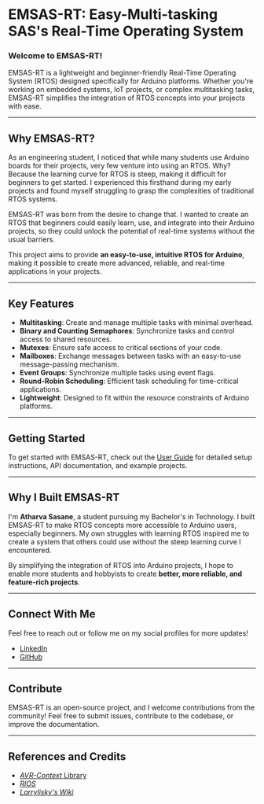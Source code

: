 # EMSAS-RT: Easy-Multi-tasking SAS's Real-Time Operating System

### Welcome to EMSAS-RT!

EMSAS-RT is a lightweight and beginner-friendly Real-Time Operating System (RTOS) designed specifically for Arduino platforms. Whether you're working on embedded systems, IoT projects, or complex multitasking tasks, EMSAS-RT simplifies the integration of RTOS concepts into your projects with ease.

---

## Why EMSAS-RT?

As an engineering student, I noticed that while many students use Arduino boards for their projects, very few venture into using an RTOS. Why? Because the learning curve for RTOS is steep, making it difficult for beginners to get started. I experienced this firsthand during my early projects and found myself struggling to grasp the complexities of traditional RTOS systems.

EMSAS-RT was born from the desire to change that. I wanted to create an RTOS that beginners could easily learn, use, and integrate into their Arduino projects, so they could unlock the potential of real-time systems without the usual barriers.

This project aims to provide **an easy-to-use, intuitive RTOS for Arduino**, making it possible to create more advanced, reliable, and real-time applications in your projects.

---

## Key Features

- **Multitasking**: Create and manage multiple tasks with minimal overhead.
- **Binary and Counting Semaphores**: Synchronize tasks and control access to shared resources.
- **Mutexes**: Ensure safe access to critical sections of your code.
- **Mailboxes**: Exchange messages between tasks with an easy-to-use message-passing mechanism.
- **Event Groups**: Synchronize multiple tasks using event flags.
- **Round-Robin Scheduling**: Efficient task scheduling for time-critical applications.
- **Lightweight**: Designed to fit within the resource constraints of Arduino platforms.

---

## Getting Started

To get started with EMSAS-RT, check out the [User Guide](./User_Guide.md) for detailed setup instructions, API documentation, and example projects.

---

## Why I Built EMSAS-RT

I'm **Atharva Sasane**, a student pursuing my Bachelor's in Technology. I built EMSAS-RT to make RTOS concepts more accessible to Arduino users, especially beginners. My own struggles with learning RTOS inspired me to create a system that others could use without the steep learning curve I encountered.

By simplifying the integration of RTOS into Arduino projects, I hope to enable more students and hobbyists to create **better, more reliable, and feature-rich projects**.

---
## Connect With Me

Feel free to reach out or follow me on my social profiles for more updates!

- [LinkedIn](https://www.linkedin.com/in/atharvasasane)
- [GitHub](https://github.com/SasArth)

---

## Contribute

EMSAS-RT is an open-source project, and I welcome contributions from the community! Feel free to submit issues, contribute to the codebase, or improve the documentation.

---

## References and Credits
- [*AVR-Context* Library](https://docs.arduino.cc/libraries/avr-context/)
- [*RIOS*](https://www.cs.ucr.edu/~vahid/rios/)
- [*Larrylisky's Wiki*](https://larrylisky.com/2012/07/14/how-to-create-a-small-rtos/)
